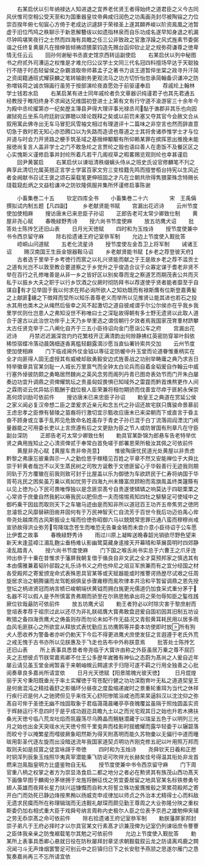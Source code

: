 <!-- { "loadSidebar": true } -->
　　右某启伏以引年纳禄达人知进退之宜养老优贤王者得始终之道君臣之义今古同风伏惟司空相公受天至和为国重器皇坟帝典咸归润色之功禹画尧封尽被陶镕之力位崇百揆年俯七旬宸心方倚于老成达识遽辞于荣禄圣上遂其頥养峻以阶资鳯凰之池暂虚于旧位鸤鸠之秩聊示于新恩解簪绂以如遗指林泉而自乐功成名遂早知身退之机漏尽钟鸣堪笑夜行之士然而四海有具瞻之任三公非致政之官激浮躁之风式旌素节委弼谐之任终复黄扉凡在搢绅皆倾祷颂猥蒙钧造先赐台函仰钦止足之规弥荷谦尊之徳卑情无任云云
　　回孙何谢秘书丞直史馆京西转运副使启
　　右某启伏以列中秘图书之府贰外司漕运之权惟是才难允归公议学士文同三代名冠四科擅场早达于天聪独行不随于时态轻留侯之杂霸浪取帝师慕孟子之著书力谈王道暂倅坐棠之政寻升汗简之资闺籍通班式耀获麟之笔转输剧务更观流马之功方切忻怡忽承简翰备识谦冲之防弥増铭荷之诚衣锦画行虽劳于按部演纶夜直愿効于前驱谨奉启
　　荐戚纶上翰林学士钱若水启
　　右某启某有进士同年戚纶者负文章器识纯谨君子也其先君通五经教授于睢阳终身不求闻达兄维国初登进士上第有文有行守道不渝游宦三十余年今为殿中丞纶擢第亦一纪矣歴主簿县尹得大理评事光禄丞司酟于谯郡非其乐也向因谳狱宛丘坐系乌府廷尉议罪聴以赎论既释之矣或以前罚未塞又夺其官今会赦文合从叙用寓此佛寺出无车马冒犯风雪袖文相过有理道评十二篇味之非空言也然而辞直意切急于救时若无知心亦恐腾口以为失路而造谤也尊道之士其将舍诸恭惟学士才与位并道与时会力开贤路之梗手筑圣域之基搢绅颙颙有所仰赖某罪在摈挥恩出推挽未能报徳尚复言人盖非学士之门不敢急纶之言贾纶之毁也语曰善人在患饭不及餐区区之心实愧斯义谨修启事并封纶所着凡若干几阁视草之暇畧赐览观则纶也幸甚谨启
　　回尹黄裳启
　　右某启伏以谏垣清秩缀螭头侍从之班史氏设官修麟笔不刋之典享此清切允属英翘正言学士学富百家文穷三变桂籍先鸣而擅誉栢台持宪以生风近者金阙献书召试王褒之颂石渠载笔更伸班固之才凡在立朝共欣得隽猥蒙殊念特赐长牋载窥彪炳之文益稔谦冲之防钦隆佩服并集所怀谨修启事陈谢






　　小畜集巻二十五
　　钦定四库全书
　　小畜集巻二十六　　　　宋　王禹偁　撰拟试内制五题【凡四副】
　　乡老献贤能书赋
　　宫漏出花迟诗
　　云州节度使加使相麻
　　搜访唐末已来忠臣子孙诏
　　正郎告老可太常少卿致仕制
　　黄屋非尧心赋
　　春晚緑野秀诗
　　授六尚书节度使麻
　　放五坊鹰犬诏
　　批答处士陈抟乞还旧山表
　　日月光天徳赋
　　四时和为玉烛诗
　　授节度使兼中书令西京留守麻
　　除右拾遗诸王府记室叅军制
　　允边上节度使入觐批答
　　崆峒山问道赋
　　五老化流星诗
　　授节度使左金吾卫上将军制
　　诫诸王诏
　　赐汉南国王生辰金银器鞍马诏
　　乡老献贤能书赋【乡老之荐登彼天府】
　　古者选于里举于乡考徳行而賔之以礼兴贤能而献之于王是故乡老之荐不滥贡士之道有光岂不以敦至教合要道察之于乡党升之乎俊造合议于众寡定谋于耆老非贤不举在百行之孔修唯善是从非一乡之皆好区以别矣尊而宠之察道艺而期茂表公共而灭私于以振乡大夫之职于以行乡饮酒之仪厥时彻防拜书以荐遂使乎贤者能者靡至乎自谋自有才见举固于我以何求在邦必询所欲人之知劝既而有禄斯膺有位斯登嘉黄髪之上献匪纁之下徴拜而受所以知乐善尊老义而举所以见推贤让能其进也若石之投水其用也类木之从绳然后佞幸之风不起激切之道自彼咸谓乎尔公尔侯亦在乎我乡我里学优则仕岂患人之弗知没世不称唯曰士之深耻故得朝有多士野无遗贤以此取人道合于邃古以此治世功侔乎上天乃乡举里选之谓信朝行夕效者焉我国家茂育羣材跻攀太古任贤克举于二八阐化自齐于三五小臣待诏向金门愿诣公车之府
　　宫漏出花迟诗
　　丹禁迟迟漏深宫灼灼花繁枝开正满清韵出何赊静拂红英密防穿翠叶斜依稀惊宿蝶冷落动晨鵶细逐香离槛轻翻露滴沙愿当直仙署铃索共交加
　　云州节度使加使相麻
　　门下临戎阃外仗金钺以専征定防幄中升玉堂而论道眷惟重柄实在全才向匪得人固无虚授其有威棱却敌勇毅安边式旌善战之功别举畴庸之典乃求吉日特举徽章具官某剑耻一人城长万里禀气而全钟太白论兵而自着金韬爰自作翰云中威行塞外倬彼防颇之勇略居然魏尚之英风念劳而阁列丹青已图竒表効节而门开朱白屡奏边功宜升调鼎之资俾耀筑坛之贵虽匈奴畏惧已知域外之雷霆而黔首燋熬更作人间之霖雨讵云优异姑示甄酬于戱位极人臣荣兼将相勿期骄而伐善宜尽瘁于匪躬永保崇髙何烦训励可依前件
　　搜访唐末已来忠臣子孙诏
　　勅皇王之典道在赏延公侯之家义闻必复汉帝想二臣之垄爰求近亲元和念五代之孙诏还故宅朕只膺骏命景慕前王虑忠孝之臣僚有替陵之苗裔将行激切宜示甄收应唐末已来梁朝而下或直言于昏主奋不顾身或立事于乱邦见危致命名姓虽存于青史子孙已混于白丁流落闾阎湮沈门阀量器能之可用委长吏以上言庶遵有后之文更励为臣之节人或防冒国有刑章凡在守臣副台深防
　　正郎告老可太常少卿致仕制
　　勅具官某卧锦为郎悬车告老特举优贤之典用旌知止之心清资俾贰于奉常白首免嗟于郎署恩荣所极汝其佩之可依前件
　　黄屋非尧心赋【黄屋车贵非帝尧意】
　　惟彼陶唐忧民道光处黄屋以非贵虑黔黎之弗康忘彼乗舆示一人之勤俭思乎稼穑见百姓之平章不然又安能禅位于大舜比崇于轩黄者哉岂不以天生蒸民树之司牧方诞敷于文徳匪留心于华毂善行无迹我则期同轨于万方覆辙在前我则致可封于比屋盖以乐为御徳为车欲跻民于仁寿将纳国于华胥苟兆民之困矣虽万乗以焉如忧劳于四海九州未臻富庶顾盼而鸾旗鳯盖终类籧篨有以见上徳为心下民可畏唯惸独以是念匪崇髙兮自贵遂使辚辚之响莫达于四聪栗栗之心常咨于庶彚自然我躬以瘠我民以肥但虑一夫而惕惕焉知四牡之騑騑足可使域中之御朽乗干因兹而取则天下之车辙马迹由是而知非所以道冠百王功齐五帝焦劳之徳罔怠濬哲之风靡替耕田凿井固何有于万民神智天仁自流芳于百世今我后功迈伯禹心侔帝尧处越席而古风斯振设土堦而俭徳弥昭御六马以兢兢常思罪已通八蛮而穆穆尚戒宣骄故得洪业弥芳穹降瑞念苍生而唯恐无告乗金辂而未尝介意小臣待诏于公车愿比伊耆之故事
　　春晚緑野秀诗
　　雨过川原上凝眸送晚春韶光销欲尽野色望来新天末逢蓝嶂江湄乱麴尘垂杨难认影幽鹭莫藏身逺接天开幕晴和草展茵明时四郊静凌乱踏青人
　　授六尚书节度使麻
　　门下国之喉舌尚书实总于六曹王之爪牙连帅出叅于十乗在昔惟求于藩屏我朝复借于循良自非文武之全才莫预邦家之慎选其有本由儒雅兼着韬钤郤縠之礼乐诗书义之府也仲尼之俎豆军旅兼而有之宜分经国之材各受殿邦之寄爰颁宠命式表殊恩具官某等或天赋器能或时推謇谔扬歴尽试艰之任周旋居求治之朝腾骧而龙驾乾纲俱呈歩骤雍穆而鳯吹律本共洽和平暂留调鼎之恩先授登坛之柄进贤冠而纳言帻已峻朝端伏黄钺而拥白旄更光儒道仍加食采式重分茅于名器不可以假人是予所慎富贵弗期而骄至在尔熟思勉承出将之荣勿辱知臣之鍳徃践厥位钦哉朂防可依前件
　　放五坊鹰犬诏
　　勅王者狩必以时除灾害于黎庶射而登俎表孝荐于祖宗过此以还尽为非礼朕祗膺大寳弗敢盘逰爰自国初因其旧制五坊设畋猎之备四海贡鹰犬之俦虽则存而勿论未如不作无益况又青骹黄耳耗民用以居多雨血风毛匪朕心之所欲宜从释放式表忧勤应五坊鹰鹘等并委本坊使即时放所有狗犬人愿收养为警备者亦听仍勅天下今后不得更进鹰犬庶使发狂之言遐遵于老氏外荒之戒无愧于古书亦所以见朕惠及于飞走也告布中外称朕意焉
　　批答处士陈抟乞还旧山表
　　所上表事具悉昔者帝尧临于大寳许由称之外臣虽居万乗之尊不屈匹夫之志想彼贞节朕常嘉焉卿不仕王公多歴年嵗雅有神仙之态蔚为髙尚之人爰自近年屡云请见虽玉堂金阙暂喜于来朝岫幌云闗遽求于归隠可遂不羁之行用全独善之心批阅奏章良多嘉尚所请宜依
　　日月光天徳赋【阳景隂魄光彼天徳】
　　日月焜煌丽乎天兮秉阳既垂光于率土实耀徳于穹苍配行健之功功深胞育叶无私之道道契皇王是何凿混沌之精挂羲舒之影循环分昼夜之度盈缩递嵗时之景重轮重珥为当代之休祥行疾行迟是何人之驰骋但见乎来徃天心舒阳惨隂浴咸池而杲杲逼斜汉以沈沈仰之弥髙自可侔于圣徳无幽不烛固取象于君临蔼蔼晨曦亭亭夜魄覆盆虽隔于照烛圆盖实资于辉赫运行不息四时于是乎成功遐迩具瞻九土以之而光宅观其日之始也升若木拂扶桑光天徳兮临八荒龙吐焰而氛霾荡尽乌腾晶而魑魅潜藏于以瑞呈五色于以明列三光月之始也出金天突瑶水光天徳兮照千里兎奔而桂影时揺蟾耀而露华轻委于以辗碧落而皎兮于以掩繁星而嘒彼厥象昭然斯为得天附髙明而能久苏物彚以无偏行中道而曈昽用彰圣代逐左旋而出没暗送流年我国家道契贞明功齐刚克修五祀以叶用照万邦而取则夫如是叔寳之徒宜咏謌于帝徳
　　四时和为玉烛诗
　　尧舜钦天日羲和正厯时铜浑列辰象玉烛照华夷真宰潜能秉飞防讵可吹祥光长赫矣佳号得温其衔处非龙首燃来岂鳯脂皇明方比盛鉴物自无私
　　授节度使兼中书令西京留守麻
　　门下周官重八柄之权掌之者方为崇显洛食启二都之地分之者必在勲贤其有族茂山西功髙天下画像早图于麟阁分茅继拥于龙旌将酬征伐之劳宜委居留之地具官某名标铁劵勇号翅人英雄而夜拜长星力扶兴运慷慨而自称大将誓立殊功爰膺推毂之荣累荷殿邦之寄开白门而効死已静边烽按黒矟以扬威克申戎律加以师贞之外治本尤精得士心而料敌无遗求民瘼而所在称理辑瑞而无违觐礼献琛而颇见勤王尊周之大业弥隆分陜之重权斯委仍加右相式重大臣于戏舜号纳言周称内史极尔人臣之位表予京邑之雄勉伸夹辅之劳无忝崇髙之命可依前件
　　除右拾遗诸王府记室叅军制
　　勅朕藩屏家邦封崇子弟凡于王府必择时才以尔具官某文行素髙才识兼茂俾为记室仍列谏垣庶令謇謇之臣体我亲亲之防曳裾载笔尔其勉之可依前件
　　允边上节度使入觐批答
　　勅某所上表事具悉卿心悬就日役在防秋屡拜封章坚求朝觐载叙云龙之防请离鸡鹿之闗况闻刁斗无声烽烟罢警足可别云中之巨镇归日下之长安慰予燕颔之思遂尔雁门之恳覧奏嘉尚再三不忘所请宜依
